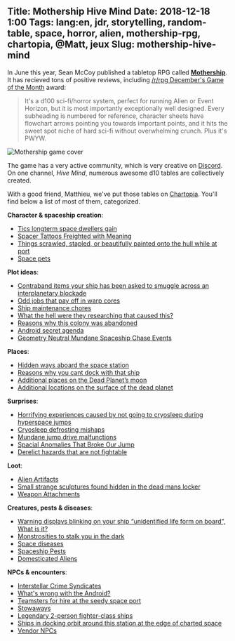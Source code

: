 Title: Mothership Hive Mind
Date: 2018-12-18 1:00
Tags: lang:en, jdr, storytelling, random-table, space, horror, alien, mothership-rpg, chartopia, @Matt, jeux
Slug: mothership-hive-mind
---
In June this year, Sean McCoy published a tabletop RPG called [**Mothership**](http://www.tuesdayknightgames.com/mothership/).
It has recieved tons of positive reviews, including [/r/rpg December's Game of the Month](https://www.reddit.com/r/rpg/comments/a2d66a/mothership_by_sean_mccoy_is_decembers_game_of_the/) award:

> It's a d100 sci-fi/horror system, perfect for running Alien or Event Horizon, but it is most importantly exceptionally well designed.
> Every subheading is numbered for reference, character sheets have flowchart arrows pointing you towards important points,
> and it hits the sweet spot niche of hard sci-fi without overwhelming crunch. Plus it's PWYW.

![Mothership game cover](/lucas/mothership-rpg.jpg)

The game has a very active community, which is very creative on [Discord](https://discordapp.com/channels/461670627468771329/511645986288959500).
On one channel, _Hive Mind_, numerous awesome d10 tables are collectively created.

With a good friend, Matthieu, we've put those tables on [Chartopia](https://chartopia.d12dev.com/en/search/?q=mothership).
You'll find below a list of most of them, categorized.

**Character & spaceship creation**:

- [Tics longterm space dwellers gain](https://chartopia.d12dev.com/en/chart/4515/)
- [Spacer Tattoos Freighted with Meaning](https://chartopia.d12dev.com/en/chart/4521/)
- [Things scrawled, stapled, or beautifully painted onto the hull while at port](https://chartopia.d12dev.com/en/chart/4520/)
- [Space pets](https://chartopia.d12dev.com/en/chart/4462/)

**Plot ideas**:

- [Contraband items your ship has been asked to smuggle across an interplanetary blockade](https://chartopia.d12dev.com/en/chart/4500/)
- [Odd jobs that pay off in warp cores](https://chartopia.d12dev.com/en/chart/4431/)
- [Ship maintenance chores](https://chartopia.d12dev.com/en/chart/4498/)
- [What the hell were they researching that caused this?](https://chartopia.d12dev.com/en/chart/4491/)
- [Reasons why this colony was abandoned](https://chartopia.d12dev.com/en/chart/4434/)
- [Android secret agenda](https://chartopia.d12dev.com/en/chart/4506/)
- [Geometry Neutral Mundane Spaceship Chase Events](https://chartopia.d12dev.com/en/chart/4494/)

**Places**:

- [Hidden ways aboard the space station](https://chartopia.d12dev.com/en/chart/4513/)
- [Reasons why you cant dock with that ship](https://chartopia.d12dev.com/en/chart/4519/)
- [Additional places on the Dead Planet’s moon](https://chartopia.d12dev.com/en/chart/4509/)
- [Additional locations on the surface of the dead planet](https://chartopia.d12dev.com/en/chart/4510/)

**Surprises**:

- [Horrifying experiences caused by not going to cryosleep during hyperspace jumps](https://chartopia.d12dev.com/en/chart/4514/)
- [Cryosleep defrosting mishaps](https://chartopia.d12dev.com/en/chart/4430/)
- [Mundane jump drive malfunctions](https://chartopia.d12dev.com/en/chart/4460/)
- [Spacial Anomalies That Broke Our Jump](https://chartopia.d12dev.com/en/chart/4435/)
- [Derelict hazards that are not fightable](https://chartopia.d12dev.com/en/chart/4438/)

**Loot**:

- [Alien Artifacts](https://chartopia.d12dev.com/en/chart/4501/)
- [Small strange sculptures found hidden in the dead mans locker](https://chartopia.d12dev.com/en/chart/4433/)
- [Weapon Attachments](https://chartopia.d12dev.com/en/chart/4458/)

**Creatures, pests & diseases**:

- [Warning displays blinking on your ship “unidentified life form on board”, What is it?](https://chartopia.d12dev.com/en/chart/4499/)
- [Monstrosities to stalk you in the dark](https://chartopia.d12dev.com/en/chart/4439/)
- [Space diseases](https://chartopia.d12dev.com/en/chart/4508/)
- [Spaceship Pests](https://chartopia.d12dev.com/en/chart/4522/)
- [Domesticated Aliens](https://chartopia.d12dev.com/en/chart/4535/)

**NPCs & encounters**:

- [Interstellar Crime Syndicates](https://chartopia.d12dev.com/en/chart/4511/)
- [What's wrong with the Android?](https://chartopia.d12dev.com/en/chart/4436/)
- [Teamsters for hire at the seedy space port](https://chartopia.d12dev.com/en/chart/4432/)
- [Stowaways](https://chartopia.d12dev.com/en/chart/4516/)
- [Legendary 2-person fighter-class ships](https://chartopia.d12dev.com/en/chart/4459/)
- [Ships in docking orbit around this station at the edge of charted space](https://chartopia.d12dev.com/en/chart/4437/)
- [Vendor NPCs](https://chartopia.d12dev.com/en/chart/4461/)

<style>
article img {
    display: block;
    margin: 0 auto;
    max-height: 30rem;
}
</style>
